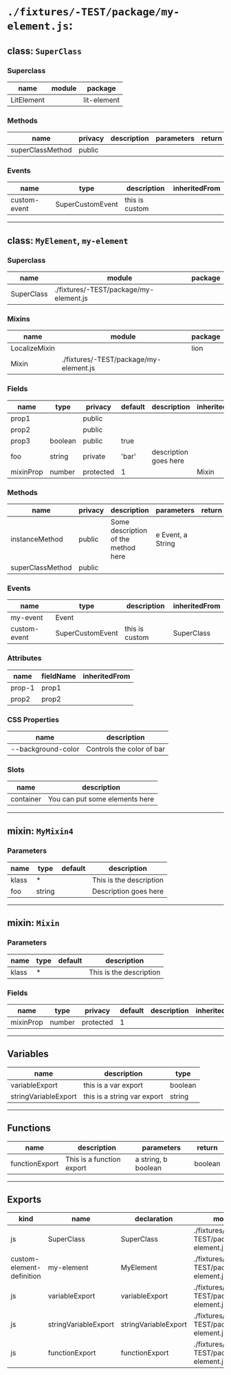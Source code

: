 # `./fixtures/-TEST/package/my-element.js`:

## class: `SuperClass` 
  
  ### Superclass
  
  | name | module | package |
  |------|--------|---------|
  |LitElement | |lit-element |


### Methods

| name | privacy | description | parameters | return | inheritedFrom |
|------|---------|-------------|------------|--------|---------------|
|superClassMethod |public | | | | | |


### Events

| name | type | description | inheritedFrom |
|------|------|-------------|---------------|
|custom-event |SuperCustomEvent |this is custom | | |


<hr></hr>

## class: `MyElement`, `my-element` 
  
  ### Superclass
  
  | name | module | package |
  |------|--------|---------|
  |SuperClass |./fixtures/-TEST/package/my-element.js | |


### Mixins

| name | module    | package |
|------|-----------|---------|
|LocalizeMixin | |lion |
|Mixin |./fixtures/-TEST/package/my-element.js | |


### Fields

| name | type | privacy | default | description | inheritedFrom |
|------|------|---------|---------|-------------|---------------|
|prop1 | |public | | | | |
|prop2 | |public | | | | |
|prop3 |boolean |public |true | | | |
|foo |string |private |'bar' |description goes here | | |
|mixinProp |number |protected |1 | |Mixin |[object Object] |


### Methods

| name | privacy | description | parameters | return | inheritedFrom |
|------|---------|-------------|------------|--------|---------------|
|instanceMethod |public |Some description of the method here |e Event, a String | | | |
|superClassMethod |public | | | |SuperClass |[object Object] |


### Events

| name | type | description | inheritedFrom |
|------|------|-------------|---------------|
|my-event |Event | | | |
|custom-event |SuperCustomEvent |this is custom |SuperClass |[object Object] |


### Attributes

| name | fieldName | inheritedFrom |
|------|-----------|---------------|
|prop-1 |prop1 | | |
|prop2 |prop2 | | |


### CSS Properties

| name | description |
|------|-----------|
|--background-color |Controls the color of bar |


### Slots

| name | description |
|------|-----------|
|container |You can put some elements here |


<hr></hr>

## mixin: `MyMixin4` 
### Parameters

| name | type | default | description |
|------|------|---------|-------------|
|klass |* | |This is the description |
|foo |string | |Description goes here |


<hr></hr>

## mixin: `Mixin` 
### Parameters

| name | type | default | description |
|------|------|---------|-------------|
|klass |* | |This is the description |


### Fields

| name | type | privacy | default | description | inheritedFrom |
|------|------|---------|---------|-------------|---------------|
|mixinProp |number |protected |1 | | | |


<hr></hr>

## Variables
  
  | name | description | type |
  |------|-------------|------|
  |variableExport |this is a var export |boolean |
|stringVariableExport |this is a string var export |string |
<hr/>

## Functions
      
  | name | description | parameters | return |
  |------|-------------|------------|--------|
  |functionExport |This is a function export |a string, b boolean |boolean |
<hr/>
  
## Exports

| kind | name      | declaration | module | package |
|------|-----------|-------------|--------|---------|
|js |SuperClass |SuperClass | ./fixtures/-TEST/package/my-element.js |  |[object Object] | | |
|custom-element-definition |my-element |MyElement | ./fixtures/-TEST/package/my-element.js |  |[object Object] | | |
|js |variableExport |variableExport | ./fixtures/-TEST/package/my-element.js |  |[object Object] | | |
|js |stringVariableExport |stringVariableExport | ./fixtures/-TEST/package/my-element.js |  |[object Object] | | |
|js |functionExport |functionExport | ./fixtures/-TEST/package/my-element.js |  |[object Object] | | |
